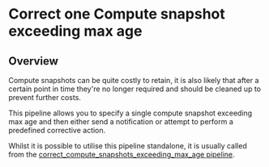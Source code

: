 # Correct one Compute snapshot exceeding max age

## Overview

Compute snapshots can be quite costly to retain, it is also likely that after a certain point in time they're no longer required and should be cleaned up to prevent further costs.

This pipeline allows you to specify a single compute snapshot exceeding max age and then either send a notification or attempt to perform a predefined corrective action.

Whilst it is possible to utilise this pipeline standalone, it is usually called from the [correct_compute_snapshots_exceeding_max_age pipeline](https://hub.flowpipe.io/mods/turbot/azure_thrifty/pipelines/azure_thrifty.pipeline.correct_compute_snapshots_exceeding_max_age).